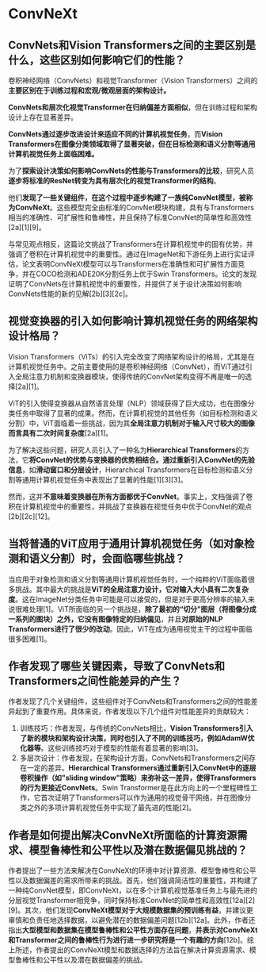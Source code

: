 # ConvNeXt

## ConvNets和Vision Transformers之间的主要区别是什么，这些区别如何影响它们的性能？

卷积神经网络（ConvNets）和视觉Transformer（Vision Transformers）之间的**主要区别在于训练过程和宏观/微观层面的架构设计。**

**ConvNets和层次化视觉Transformer在归纳偏差方面相似**，但在训练过程和架构设计上存在显著差异。

**ConvNets通过逐步改进设计来适应不同的计算机视觉任务**，而**Vision Transformers在图像分类领域取得了显著突破，但在目标检测和语义分割等通用计算机视觉任务上面临困难。**

为了**探索设计决策如何影响ConvNets的性能与Transformers的比较**，研究人员**逐步将标准的ResNet转变为具有层次化的视觉Transformer的结构**。

他们**发现了一些关键组件，在这个过程中逐步构建了一族纯ConvNet模型，被称为ConvNeXt**。这些模型完全由标准的ConvNet模块构建，具有与Transformers相当的准确性、可扩展性和鲁棒性，并且保持了标准ConvNet的简单性和高效性[2a][1][9]。

与常见观点相反，这篇论文挑战了Transformers在计算机视觉中的固有优势，并强调了卷积在计算机视觉中的重要性。通过在ImageNet和下游任务上进行实证评估，论文表明ConvNeXt模型可以与Transformers在准确性和可扩展性方面竞争，并在COCO检测和ADE20K分割任务上优于Swin Transformers。论文的发现证明了ConvNets在计算机视觉中的重要性，并提供了关于设计决策如何影响ConvNets性能的新的见解[2b][3][2c]。

## 视觉变换器的引入如何影响计算机视觉任务的网络架构设计格局？

Vision Transformers（ViTs）的引入完全改变了网络架构设计的格局，尤其是在计算机视觉任务中。之前主要使用的是卷积神经网络（ConvNet），而ViT通过引入全局注意力机制和变换器模块，使得传统的ConvNet架构变得不再是唯一的选择[2a][1]。

ViT的引入使得变换器从自然语言处理（NLP）领域获得了巨大成功，也在图像分类任务中取得了显著的成果。然而，在计算机视觉的其他任务（如目标检测和语义分割）中，ViT面临着一些挑战，因为其**全局注意力机制对于输入尺寸较大的图像而言具有二次时间复杂度**[2a][1]。

为了解决这些问题，研究人员引入了一种名为**Hierarchical Transformers**的方法，它**将ConvNet的优势与变换器的优势相结合。通过重新引入ConvNet的先验信息**，如**滑动窗口和分层设计**，Hierarchical Transformers在目标检测和语义分割等通用计算机视觉任务中表现出了显著的性能[1][3][3]。

然而，这并**不意味着变换器在所有方面都优于ConvNet**。事实上，文档强调了卷积在计算机视觉中的重要性，并挑战了变换器在视觉任务中优于ConvNet的观点[2b][2c][12]。

## 当将普通的ViT应用于通用计算机视觉任务（如对象检测和语义分割）时，会面临哪些挑战？

当应用于对象检测和语义分割等通用计算机视觉任务时，一个纯粹的ViT面临着很多挑战。其中最大的挑战是**ViT的全局注意力设计，它对输入大小具有二次复杂度**。这在ImageNet分类任务中可能是可以接受的，但是对于更高分辨率的输入来说很难处理[1]。ViT所面临的另一个挑战是，**除了最初的“切分”图层（将图像分成一系列的图块）之外，它没有图像特定的归纳偏见**，并且**对原始的NLP Transformers进行了很少的改动**。因此，ViT在成为通用视觉主干的过程中面临很多困难[1]。

## 作者发现了哪些关键因素，导致了ConvNets和Transformers之间性能差异的产生？

作者发现了几个关键组件，这些组件对于ConvNets和Transformers之间的性能差异起到了重要作用。具体来说，作者发现以下几个组件对性能差异的贡献较大：

1. 训练技巧：作者发现，与传统的ConvNets相比，**Vision Transformers引入了新的模块和架构设计决策，同时也引入了不同的训练技巧，例如AdamW优化器等**。这些训练技巧对于模型的性能有着显著的影响[3]。
2. 多层次设计：作者发现，在架构设计方面，ConvNets和Transformers之间存在一定的差异。**Hierarchical Transformers通过重新引入ConvNet中的逐层卷积操作（如"sliding window"策略）来弥补这一差异，使得Transformers的行为更接近ConvNets**。Swin Transformer是在此方向上的一个里程碑性工作，它首次证明了Transformers可以作为通用的视觉骨干网络，并在图像分类之外的多项计算机视觉任务中实现了最先进的性能[2]。

## 作者是如何提出解决ConvNeXt所面临的计算资源需求、模型鲁棒性和公平性以及潜在数据偏见挑战的？

作者提出了一些方法来解决在ConvNeXt的环境中对计算资源、模型鲁棒性和公平性以及数据偏差的需求所带来的挑战。首先，他们强调简洁性的重要性，并构建了一种纯ConvNet模型，即ConvNeXt，以在多个计算机视觉基准任务上与最先进的分层视觉Transformer相竞争，同时保持标准ConvNet的简单性和高效性[12a][2][9]。其次，他们发现**ConvNeXt模型对于大规模数据集的预训练有益**，并建议更审慎和负责任地选择数据，以避免潜在的数据偏差问题[12b][12a]。此外，作者还指出**大型模型和数据集在模型鲁棒性和公平性方面存在问题**，**并表示对ConvNeXt和Transformer之间的鲁棒性行为进行进一步研究将是一个有趣的方向**[12b]。综上所述，作者提出的ConvNeXt模型和数据选择的方法旨在解决计算资源需求、模型鲁棒性和公平性以及潜在数据偏差的挑战。
